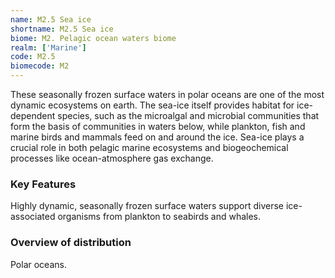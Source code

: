 ```yaml
---
name: M2.5 Sea ice
shortname: M2.5 Sea ice
biome: M2. Pelagic ocean waters biome
realm: ['Marine']
code: M2.5
biomecode: M2
---
```


These seasonally frozen surface waters in polar oceans are one of the most dynamic ecosystems on earth. The sea-ice itself provides habitat for ice-dependent species, such as the microalgal and microbial communities that form the basis of communities in waters below, while plankton, fish and marine birds and mammals feed on and around the ice. Sea-ice plays a crucial role in both pelagic marine ecosystems and biogeochemical processes like ocean-atmosphere gas exchange.

### Key Features

Highly dynamic, seasonally frozen surface waters support diverse ice-associated organisms from plankton to seabirds and whales.

### Overview of distribution

Polar oceans.
